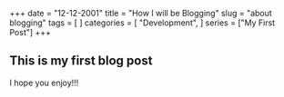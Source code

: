 +++
date = "12-12-2001"
title = "How I will be Blogging"
slug = "about blogging"
tags = [
]
categories = [
    "Development",
]
series = ["My First Post"]
+++

## This is my first blog post

I hope you enjoy!!!
